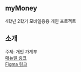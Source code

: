 ## myMoney
4학년 2학기 모바일응용 개인 프로젝트
## 소개
주제: 개인 가계부<br/>
[매뉴얼 링크](https://drive.google.com/file/d/1NLAWOrMTczdMdQVCSEQnZOJ-1ygLtKjn/view?usp=sharing)<br/>
[Figma 링크](https://www.figma.com/design/84YTh9qqsJsZFTpBnUM35W/myMoney?node-id=0-1&p=f&t=uDWhr5pGuelIJyix-0)<br/>

